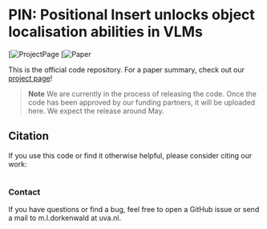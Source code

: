 #  PIN: Positional Insert unlocks object localisation abilities in VLMs

[![ProjectPage](https://quva-lab.github.io/PIN/)
[![Paper]()


This is the official code repository. For a paper summary, check out our [project page](https://quva-lab.github.io/PIN/)!

> **Note**
> We are currently in the process of releasing the code. Once the code has been approved by our funding partners, it will be uploaded here. We expect the release around May. 


## Citation

If you use this code or find it otherwise helpful, please consider citing our work:
```bibtex

```

### Contact

If you have questions or find a bug, feel free to open a GitHub issue or send a mail to m.l.dorkenwald at uva.nl. 
